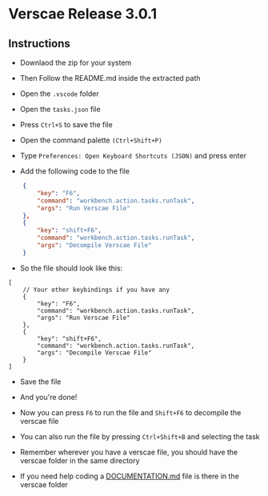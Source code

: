 # Verscae Release 3.0.1
## Instructions
- Downlaod the zip for your system
- Then Follow the README.md inside the extracted path
- Open the `.vscode` folder
- Open the `tasks.json` file
- Press `Ctrl+S` to save the file

- Open the command palette `(Ctrl+Shift+P)`
- Type `Preferences: Open Keyboard Shortcuts (JSON)` and press enter
- Add the following code to the file
```json
    {
        "key": "F6",
        "command": "workbench.action.tasks.runTask",
        "args": "Run Verscae File"
    },
    {
        "key": "shift+F6",
        "command": "workbench.action.tasks.runTask",
        "args": "Decompile Verscae File"
    }
```

- So the file should look like this:

```jsonc
[
    // Your other keybindings if you have any
    {
        "key": "F6",
        "command": "workbench.action.tasks.runTask",
        "args": "Run Verscae File"
    },
    {
        "key": "shift+F6",
        "command": "workbench.action.tasks.runTask",
        "args": "Decompile Verscae File"
    }
]
```
- Save the file
- And you're done!

- Now you can press `F6` to run the file and `Shift+F6` to decompile the verscae file
- You can also run the file by pressing `Ctrl+Shift+B` and selecting the task

- Remember wherever you have a verscae file, you should have the verscae folder in the same directory

- If you need help coding a [DOCUMENTATION.md](DOCUMENTATION.md) file is there in the verscae folder
